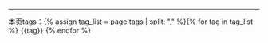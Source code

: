 ***

本页tags：{% assign tag_list = page.tags | split: "," %}{% for tag in tag_list %}<span style="margin:5px;">{{tag}}</span>{% endfor %}
